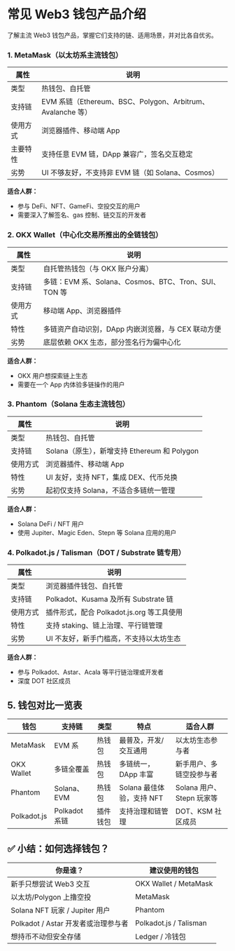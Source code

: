 # 常见 Web3 钱包产品介绍
了解主流 Web3 钱包产品，掌握它们支持的链、适用场景，并对比各自优劣。



###  1. MetaMask（以太坊系主流钱包）
| 属性   | 说明 |
| ------ | ---- |
| 类型   | 热钱包、自托管 |
| 支持链 | EVM 系链（Ethereum、BSC、Polygon、Arbitrum、Avalanche 等） |
| 使用方式 | 浏览器插件、移动端 App |
| 主要特性 | 支持任意 EVM 链，DApp 兼容广，签名交互稳定 |
| 劣势   | UI 不够友好，不支持非 EVM 链（如 Solana、Cosmos） |

**适合人群：**
- 参与 DeFi、NFT、GameFi、空投交互的用户
- 需要深入了解签名、gas 控制、链交互的开发者



###  2. OKX Wallet（中心化交易所推出的全链钱包）
| 属性   | 说明 |
| ------ | ---- |
| 类型   | 自托管热钱包（与 OKX 账户分离） |
| 支持链 | 多链：EVM 系、Solana、Cosmos、BTC、Tron、SUI、TON 等 |
| 使用方式 | 移动端 App、浏览器插件 |
| 特性   | 多链资产自动识别，DApp 内嵌浏览器，与 CEX 联动方便 |
| 劣势   | 底层依赖 OKX 生态，部分签名行为偏中心化 |

**适合人群：**
- OKX 用户想探索链上生态
- 需要在一个 App 内体验多链操作的用户

###  3. Phantom（Solana 生态主流钱包）
| 属性   | 说明 |
| ------ | ---- |
| 类型   | 热钱包、自托管 |
| 支持链 | Solana（原生），新增支持 Ethereum 和 Polygon |
| 使用方式 | 浏览器插件、移动端 App |
| 特性   | UI 友好，支持 NFT，集成 DEX、代币兑换 |
| 劣势   | 起初仅支持 Solana，不适合多链统一管理 |

**适合人群：**
- Solana DeFi / NFT 用户
- 使用 Jupiter、Magic Eden、Stepn 等 Solana 应用的用户


###  4. Polkadot.js / Talisman（DOT / Substrate 链专用）
| 属性   | 说明 |
| ------ | ---- |
| 类型   | 浏览器插件钱包、自托管 |
| 支持链 | Polkadot、Kusama 及所有 Substrate 链 |
| 使用方式 | 插件形式，配合 Polkadot.js.org 等工具使用 |
| 特性   | 支持 staking、链上治理、平行链管理 |
| 劣势   | UI 不友好，新手门槛高，不支持以太坊生态 |

**适合人群：**
- 参与 Polkadot、Astar、Acala 等平行链治理或开发者
- 深度 DOT 社区成员


##  5. 钱包对比一览表

| 钱包         | 支持链         | 类型       | 特点                   | 适合人群                   |
| ------------ | -------------- | ---------- | ---------------------- | -------------------------- |
| MetaMask     | EVM 系         | 热钱包     | 最普及，开发/交互通用  | 以太坊生态参与者           |
| OKX Wallet   | 多链全覆盖     | 热钱包     | 多链统一，DApp 丰富     | 新手用户、多链空投参与者   |
| Phantom      | Solana、EVM    | 热钱包     | Solana 最佳体验，支持 NFT | Solana 用户、Stepn 玩家等  |
| Polkadot.js  | Polkadot 系链  | 插件钱包   | 支持治理和链管理        | DOT、KSM 社区成员          |


## ✅ 小结：如何选择钱包？

| 你是谁？                        | 建议使用的钱包                |
| ------------------------------- | ----------------------------- |
| 新手只想尝试 Web3 交互          | OKX Wallet / MetaMask         |
| 以太坊/Polygon 上撸空投         | MetaMask                      |
| Solana NFT 玩家 / Jupiter 用户  | Phantom                       |
| Polkadot / Astar 开发者或治理参与者 | Polkadot.js / Talisman     |
| 想持币不动但安全存储            | Ledger / 冷钱包               |
